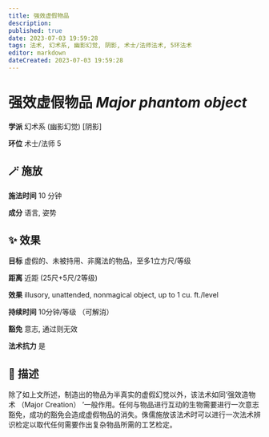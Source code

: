 ```yaml
---
title: 强效虚假物品
description: 
published: true
date: 2023-07-03 19:59:28
tags: 法术, 幻术系, 幽影幻觉, 阴影, 术士/法师法术, 5环法术
editor: markdown
dateCreated: 2023-07-03 19:59:28
---
```


# **强效虚假物品** *Major phantom object*

**学派** 幻术系 (幽影幻觉) \[阴影\] 

**环位** 术士/法师 5

## 🪄 施放

**施法时间** 10 分钟

**成分** 语言, 姿势

## ✨ 效果 

**目标** 虚假的、未被持用、非魔法的物品，至多1立方尺/等级 

**距离** 近距 (25尺+5尺/2等级) 

**效果** illusory, unattended, nonmagical object, up to 1 cu. ft./level 

**持续时间** 10分钟/等级 （可解消） 

**豁免** 意志, 通过则无效

**法术抗力** 是

## 📖 描述

除了如上文所述，制造出的物品为半真实的虚假幻觉以外，该法术如同‘强效造物术 （Major Creation） ’一般作用。任何与物品进行互动的生物需要进行一次意志豁免，成功的豁免会造成虚假物品的消失。侏儒施放该法术时可以进行一次法术辨识检定以取代任何需要作出复杂物品所需的工艺检定。
    